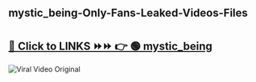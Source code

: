
 ## mystic_being-Only-Fans-Leaked-Videos-Files

# <h2><a href="https://mediaupload.pro?mystic_being">🔗 Click to LINKS ⏩⏩ 👉 🟢 mystic_being </a></h2>

<a href="https://mediaupload.pro?mystic_being" rel="nofollow" data-target="animated-image.originalLink"><img src="https://i.ibb.co.com/xMMVF88/686577567.gif" alt="Viral Video Original" style="max-width: 100%; display: inline-block;" data-target="animated-image.originalImage"></a>